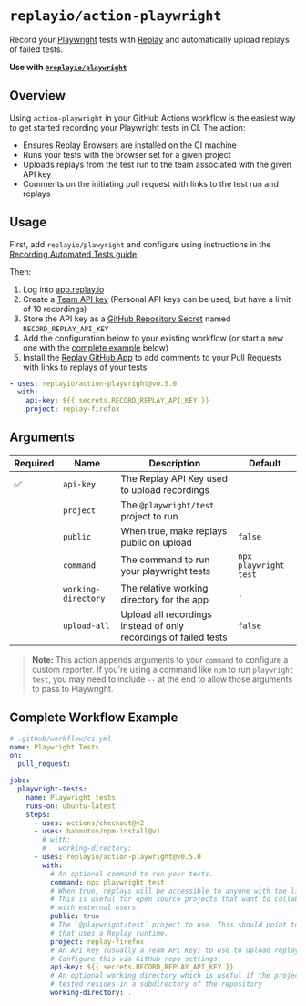 # `replayio/action-playwright`

Record your [Playwright](https://playwright.dev) tests with [Replay](https://replay.io) and automatically upload replays of failed tests.

**Use with [`@replayio/playwright`](https://github.com/replayio/replay-cli/tree/main/packages/playwright)**

## Overview

Using `action-playwright` in your GitHub Actions workflow is the easiest way to get started recording your Playwright tests in CI.
The action:

* Ensures Replay Browsers are installed on the CI machine
* Runs your tests with the browser set for a given project
* Uploads replays from the test run to the team associated with the given API key
* Comments on the initiating pull request with links to the test run and replays


## Usage

First, add `replayio/plawyright` and configure using instructions in the [Recording Automated Tests guide](https://docs.replay.io/docs/configuring-playwright-f044b4af24234394937f98bebb59dfba).

Then: 

1. Log into [app.replay.io](https://app.replay.io)
2. Create a [Team API key](https://docs.replay.io/docs/setting-up-a-team-f5bd9ee853814d6f84e23fb535066199#4913df9eb7384a94a23ccbf335189370) (Personal API keys can be used, but have a limit of 10 recordings)
3. Store the API key as a [GitHub Repository Secret](https://docs.github.com/en/actions/security-guides/encrypted-secrets#creating-encrypted-secrets-for-a-repository) named `RECORD_REPLAY_API_KEY`
4. Add the configuration below to your existing workflow (or start a new one with the [complete example](#complete-workflow-example) below)
5. Install the [Replay GitHub App](https://github.com/apps/replay-io) to add comments to your Pull Requests with links to replays of your tests

```yaml
- uses: replayio/action-playwright@v0.5.0
  with:
    api-key: ${{ secrets.RECORD_REPLAY_API_KEY }}
    project: replay-firefox
```

## Arguments

Required | Name | Description | Default
-------- | ---- | ----------- | -------
:white_check_mark: | `api-key` | The Replay API Key used to upload recordings
&nbsp; | `project` | The `@playwright/test` project to run
&nbsp; | `public` | When true, make replays public on upload | `false`
&nbsp; | `command` | The command to run your playwright tests | `npx playwright test`
&nbsp; | `working-directory` | The relative working directory for the app | `.`
&nbsp; | `upload-all` | Upload all recordings instead of only recordings of failed tests | `false`


> **Note:** This action appends arguments to your `command` to configure a
> custom reporter. If you're using a command like `npm` to run `playwright
> test`, you may need to include `--` at the end to allow those arguments to
> pass to Playwright.

## Complete Workflow Example
        
```yaml
# .github/workflow/ci.yml
name: Playwright Tests
on:
  pull_request:

jobs:
  playwright-tests:
    name: Playwright tests
    runs-on: ubuntu-latest
    steps:
      - uses: actions/checkout@v2
      - uses: bahmutov/npm-install@v1
        # with:
        #   working-directory: .
      - uses: replayio/action-playwright@v0.5.0
        with:
          # An optional command to run your tests.
          command: npx playwright test
          # When true, replays will be accessible to anyone with the link.
          # This is useful for open source projects that want to collaborate
          # with external users.
          public: true
          # The `@playwright/test` project to use. This should point to a project
          # that uses a Replay runtime.
          project: replay-firefox
          # An API key (usually a Team API Key) to use to upload replays.
          # Configure this via GitHub repo settings.
          api-key: ${{ secrets.RECORD_REPLAY_API_KEY }}
          # An optional working directory which is useful if the project being
          # tested resides in a subdirectory of the repository
          working-directory: .
```
